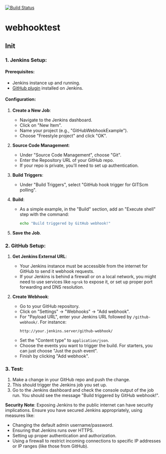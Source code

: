 [![Build Status](http://a8.wob38.archam.de:28080/buildStatus/icon?job=GitHubWebhookExample)](http://a8.wob38.archam.de:28080/job/GitHubWebhookExample/)

# webhooktest

## Init

### 1. Jenkins Setup:

#### Prerequisites:

- Jenkins instance up and running.
- [GitHub plugin](https://plugins.jenkins.io/github/) installed on Jenkins.

#### Configuration:

1. **Create a New Job**:
   - Navigate to the Jenkins dashboard.
   - Click on "New Item".
   - Name your project (e.g., "GitHubWebhookExample").
   - Choose "Freestyle project" and click "OK".

2. **Source Code Management**:
   - Under "Source Code Management", choose "Git".
   - Enter the Repository URL of your GitHub repo.
   - If your repo is private, you'll need to set up authentication.

3. **Build Triggers**:
   - Under "Build Triggers", select "GitHub hook trigger for GITScm polling".

4. **Build**:
   - As a simple example, in the "Build" section, add an "Execute shell" step with the command:
     ```bash
     echo "Build triggered by GitHub webhook!"
     ```

5. **Save the Job**.

### 2. GitHub Setup:

1. **Get Jenkins External URL**:
   - Your Jenkins instance must be accessible from the internet for GitHub to send it webhook requests.
   - If your Jenkins is behind a firewall or on a local network, you might need to use services like `ngrok` to expose it, or set up proper port forwarding and DNS resolution.

2. **Create Webhook**:
   - Go to your GitHub repository.
   - Click on "Settings" → "Webhooks" → "Add webhook".
   - For "Payload URL", enter your Jenkins URL followed by `/github-webhook/`. For instance:
     ```
     http://your.jenkins.server/github-webhook/
     ```
   - Set the "Content type" to `application/json`.
   - Choose the events you want to trigger the build. For starters, you can just choose "Just the push event".
   - Finish by clicking "Add webhook".

### 3. Test:

1. Make a change in your GitHub repo and push the change.
2. This should trigger the Jenkins job you set up.
3. Go to the Jenkins dashboard and check the console output of the job run. You should see the message "Build triggered by GitHub webhook!".

**Security Note**: Exposing Jenkins to the public internet can have security implications. Ensure you have secured Jenkins appropriately, using measures like:
- Changing the default admin username/password.
- Ensuring that Jenkins runs over HTTPS.
- Setting up proper authentication and authorization.
- Using a firewall to restrict incoming connections to specific IP addresses or IP ranges (like those from GitHub).
